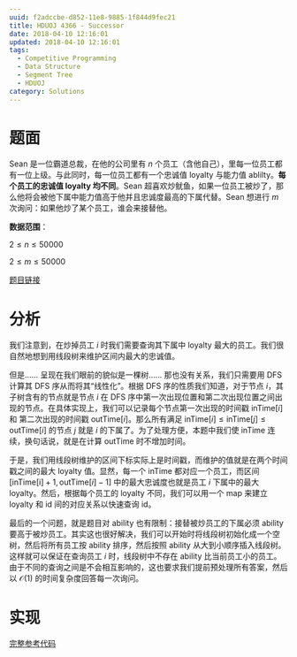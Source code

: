 ```yaml
---
uuid: f2adccbe-d852-11e8-9885-1f844d9fec21
title: HDUOJ 4366 - Successor
date: 2018-04-10 12:16:01
updated: 2018-04-10 12:16:01
tags: 
  - Competitive Programming
  - Data Structure
  - Segment Tree
  - HDUOJ
category: Solutions
---
```


# 题面

Sean 是一位霸道总裁，在他的公司里有 $n$ 个员工（含他自己），里每一位员工都有一位上级。与此同时，每一位员工都有一个忠诚值 $\text{loyalty}$ 与能力值 $\text{ablilty}$。**每个员工的忠诚值 $\text{loyalty}$ 均不同**。Sean 超喜欢炒鱿鱼，如果一位员工被炒了，那么他将会被他下属中能力值高于他并且忠诚度最高的下属代替。Sean 想进行 $m$ 次询问：如果他炒了某个员工，谁会来接替他。

**数据范围**：

$2 \le n \le 50000$

$2 \le m \le 50000$

[题目链接](http://acm.hdu.edu.cn/showproblem.php?pid=4366)

# 分析

我们注意到，在炒掉员工 $i$ 时我们需要查询其下属中 $\text{loyalty}$ 最大的员工。我们很自然地想到用线段树来维护区间内最大的忠诚值。

但是…… 呈现在我们眼前的貌似是一棵树…… 那也没有关系，我们只需要用 DFS 计算其 DFS 序从而将其“线性化”。根据 DFS 序的性质我们知道，对于节点 $i$，其子树含有的节点就是节点 $i$ 在 DFS 序中第一次出现位置和第二次出现位置之间出现的节点。在具体实现上，我们可以记录每个节点第一次出现的时间戳 $\text{inTime}[i]$ 和 第二次出现的时间戳 $\text{outTime}[i]$。那么所有满足 $\text{inTime}[i] \le \text{inTime}[j] \le \text{outTime}[i]$ 的节点 $j$ 就是 $i$ 的下属了。为了处理方便，本题中我们使 $\text{inTime}$ 连续，换句话说，就是在计算 $\text{outTime}$ 时不增加时间。

于是，我们用线段树维护的区间下标实际上是时间戳，而维护的值就是在两个时间戳之间的最大 $\text{loyalty}$ 值。显然，每一个 $\text{inTime}$ 都对应一个员工，而区间 $[\text{inTime[i]} + 1, \text{outTime}[i] - 1]$ 中的最大忠诚度也就是员工 $i$ 下属中的最大 $\text{loyalty}$。然后，根据每个员工的 $\text{loyalty}$ 不同，我们可以用一个 $\text{map}$ 来建立 $\text{loyalty}$ 和 $\text{id}$ 间的对应关系以快速查询 $\text{id}$。

最后的一个问题，就是题目对 $\text{ability}$ 也有限制：接替被炒员工的下属必须 $\text{ability}$ 要高于被炒员工。其实这也很好解决，我们可以开始时将线段树初始化成一个空树，然后将所有员工按 $\text{ability}$ 排序，然后按照 $\text{ability}$ 从大到小顺序插入线段树。这样就可以保证在查询员工 $i$ 时，线段树中不存在 $\text{ability}$ 比当前员工小的员工。由于不同的查询之间是不会相互影响的，这也要求我们提前预处理所有答案，然后以 $\mathcal{O}(1)$ 的时间复杂度回答每一次询问。

# 实现

[完整参考代码](https://github.com/codgician/Competitive-Programming/blob/master/HDUOJ/4366/segment_tree.cpp)
